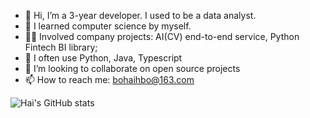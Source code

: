 - 👋 Hi, I’m a 3-year developer. I used to be a data analyst.
- 👀 I learned computer science by myself. 
- 👨‍💻 Involved company projects: AI(CV) end-to-end service, Python Fintech BI library;
- 🌱 I often use Python, Java, Typescript
- 💞️ I’m looking to collaborate on open source projects
- 📫 How to reach me: bohaihbo@163.com

![Hai's GitHub stats](https://github-readme-stats.vercel.app/api?username=HankBO)

<!---
HankBO/HankBO is a ✨ special ✨ repository because its `README.md` (this file) appears on your GitHub profile.
You can click the Preview link to take a look at your changes.
--->
